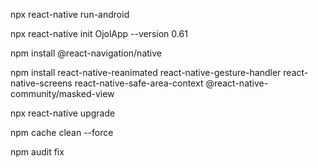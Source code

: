 npx react-native run-android

<!-- installan  -->

npx react-native init OjolApp --version 0.61

npm install @react-navigation/native

npm install react-native-reanimated react-native-gesture-handler react-native-screens react-native-safe-area-context @react-native-community/masked-view

npx react-native upgrade

<!-- cleaner  -->

npm cache clean --force

npm audit fix
